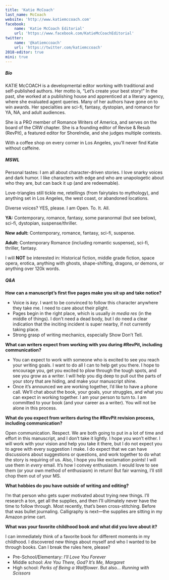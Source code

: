 ```yaml
---
title: 'Katie McCoach'
last_name: McCoach
website: 'http://www.katiemccoach.com'
facebook:
    name: 'Katie McCoach Editorial'
    url: 'https://www.facebook.com/KatieMcCoachEditorial'
twitter:
    name: '@katiemccoach'
    url: 'https://twitter.com/katiemccoach'
2018-editor: true
mini: true
---
```


##### Bio

KATIE McCOACH is a developmental editor working with traditional and self-published authors. Her motto is, “Let’s create your best story!” In the past, she worked at a publishing house and apprenticed at a literary agency, where she evaluated agent queries. Many of her authors have gone on to win awards. Her specialties are sci-fi, fantasy, dystopian, and romance for YA, NA, and adult audiences.

She is a PRO member of Romance Writers of America, and serves on the board of the CRW chapter. She is a founding editor of Revise & Resub (RevPit), a featured editor for ShoreIndie, and she judges multiple contests.

With a coffee shop on every corner in Los Angeles, you’ll never find Katie without caffeine.

##### MSWL

Personal tastes: I am all about character-driven stories. I love snarky voices and dark humor. I like characters with edge and who are unapologetic about who they are, but can back it up (and are redeemable).

Love-triangles still tickle me, retellings (from fairytales to mythology), and anything set in Los Angeles, the west coast, or abandoned locations. 

Diverse voices? YES, please. I am Open. To. It. All.

**YA:** Contemporary, romance, fantasy, some paranormal (but see below), sci-fi, dystopian, suspense/thriller.

**New adult:** Contemporary, romance, fantasy, sci-fi, suspense.

**Adult:** Contemporary Romance (including romantic suspense), sci-fi, thriller, fantasy.

I will **NOT** be interested in: Historical fiction, middle grade fiction, space opera, erotica, anything with ghosts, shape-shifting, dragons, or demons, or anything over 120k words.

##### Q&A

**How can a manuscript’s first five pages make you sit up and take notice?**

 * Voice is _key_. I want to be convinced to follow this character anywhere they take me. I need to care about their plight.
 * Pages begin in the right place, which is usually _in media res_ (in the middle of things). I don’t need a dead body, but I do need a clear indication that the inciting incident is super nearby, if not currently taking place.
 * Strong grasp of writing mechanics, especially Show Don’t Tell.

**What can writers expect from working with you during #RevPit, including communication?**

 * You can expect to work with someone who is excited to see you reach your writing goals. I want to do all I can to help get you there. I hope to encourage you, get you excited to plow through the tough spots, and see you grow as a writer. I will help you dig deep to pull out the parts of your story that are hiding, and make your manuscript shine.
 * Once it’s announced we are working together, I’d like to have a phone call. We’ll chat about the book, your goals, your struggles, and what you can expect in working together. I am your person to turn to. I am committed to your book (and your career as a writer). You will not be alone in this process.

**What do you expect from writers during the #RevPit revision process, including communication?**

Open communication. Respect. We are both going to put in a lot of time and effort in this manuscript, and I don’t take it lightly. I hope you won’t either. I will work with your vision and help you take it there, but I do not expect you to agree with every suggestion I make. I do expect that we can have discussions about suggestions or questions, and work together to do what the story is requiring of us. Also, I hope you like exclamation points! I will use them in _every_ email. It’s how I convey enthusiasm. I would love to see them (or your own method of enthusiasm) in return! But fair warning, I’ll still chop them out of your MS.
 
**What hobbies do you have outside of writing and editing?**

I’m that person who gets super motivated about trying new things. I’ll research a ton, get all the supplies, and then I’ll ultimately never have the time to follow through. Most recently, that’s been cross-stitching. Before that was bullet journaling. Calligraphy is next—the supplies are sitting in my Amazon prime cart.

**What was your favorite childhood book and what did you love about it?**

I can immediately think of a favorite book for different moments in my childhood. I discovered new things about myself and who I wanted to be through books. Can I break the rules here, please?
 * Pre-School/Elementary: _I’ll Love You Forever_
 * Middle school: _Are You There, God? It’s Me, Margaret_
 * High school: _Perks of Being a Wallflower_. But also… _Running with Scissors_
